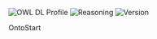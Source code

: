 ![OWL DL Profile](https://img.shields.io/endpoint?url=https://gist.githubusercontent.com/micheldumontier/9affe51b863c5144fa82d7b1d23449aa/raw/ontology-ci-profile.json)
![Reasoning](https://img.shields.io/endpoint?url=https://gist.githubusercontent.com/micheldumontier/9affe51b863c5144fa82d7b1d23449aa/raw/ontology-ci-reason.json)
![Version](https://img.shields.io/endpoint?url=https://gist.githubusercontent.com/micheldumontier/9affe51b863c5144fa82d7b1d23449aa/raw/ontology-ci-version.json)

OntoStart
